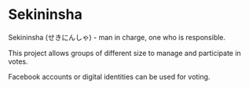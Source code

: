 Sekininsha
==========

Sekininsha (せきにんしゃ) - man in charge, one who is responsible.

This project allows groups of different size to manage and participate in votes.

Facebook accounts or digital identities can be used for voting.

